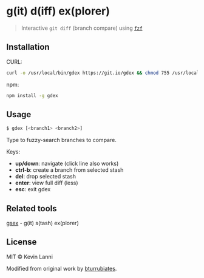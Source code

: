 # g(it) d(iff) ex(plorer)

> Interactive `git diff` (branch compare) using [`fzf`](https://github.com/junegunn/fzf)

## Installation

CURL:

```sh
curl -o /usr/local/bin/gdex https://git.io/gdex && chmod 755 /usr/local/bin/gdex
```

npm:

```sh
npm install -g gdex
```

## Usage

```sh
$ gdex [<branch1> <branch2>]
```

Type to fuzzy-search branches to compare.

Keys:

- **up/down**: navigate (click line also works)
- **ctrl-b**: create a branch from selected stash
- **del**: drop selected stash
- **enter**: view full diff (less)
- **esc**: exit gdex

## Related tools

[gsex](https://github.com/therealklanni/gsex) - g(it) s(tash) ex(plorer)

## License

MIT © Kevin Lanni

Modified from original work by [bturrubiates](https://github.com/bturrubiates/fzf-scripts).
